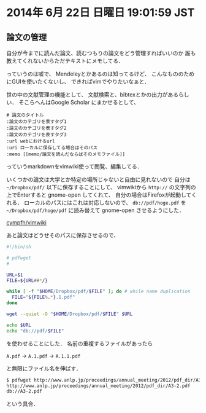 2014年  6月 22日 日曜日 19:01:59 JST
===

論文の管理
---

自分が今までに読んだ論文、読むつもりの論文をどう管理すればいいのか
誰も教えてくれないからただテキストにメモしてる．

っていうのは嘘で、
Mendeleyとかあるのは知ってるけど、
こんなもののためにGUIを使いたくないし、
できればvimでやりたいなぁと．

世の中の文献管理の機能として、
文献検索と、bibtexとかの出力があるらしい．
そこらへんはGoogle Scholar にまかせるとして、

```
# 論文のタイトル
:論文のカテゴリを表すタグ1
:論文のカテゴリを表すタグ2
:論文のカテゴリを表すタグ3
:url webにおけるurl
:uri ローカルに保存してる場合はそのパス
:memo [[memo/論文を読んだならばそのメモファイル]]
```

っていうmarkdownをvimwiki使って閲覧、編集してる．

いくつかの論文は大学とか特定の場所じゃないと自由に見れないので
自分は `~/Dropbox/pdf/` 以下に保存することにして、
vimwikiから `http://` の文字列の上でEnterすると gnome-open してくれて、
自分の場合はFirefoxが起動してくれる．
ローカルのパスにはこれは対応しないので、
`db://pdf/hoge.pdf`
を`~/Dropbox/pdf/hoge/pdf`
に読み替えて gnome-open させるようにした．

[cympfh/vimwiki](https://github.com/cympfh/vimwiki)

あと論文はどうせそのパスに保存させるので、

```bash
#!/bin/sh

# pdfwget
#

URL=$1
FILE=${URL##*/}

while [ -f "$HOME/Dropbox/pdf/$FILE" ]; do # while name duplication
  FILE="${FILE%.*}.1.pdf"
done

wget --quiet -O "$HOME/Dropbox/pdf/$FILE" $URL

echo $URL
echo "db://pdf/$FILE"
```

を使わせることにした．
名前の重複するファイルがあったら

`A.pdf` → `A.1.pdf` → `A.1.1.pdf`

と無限にファイル名を伸ばす．

```bash
$ pdfwget http://www.anlp.jp/proceedings/annual_meeting/2012/pdf_dir/A3-2.pdf
http://www.anlp.jp/proceedings/annual_meeting/2012/pdf_dir/A3-2.pdf
db://A3-2.pdf
```

という具合．


